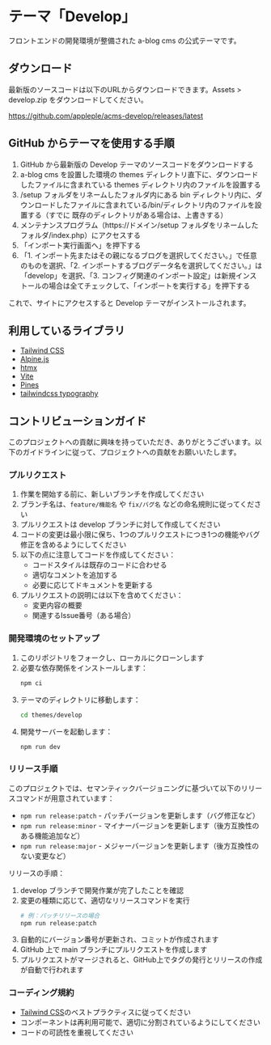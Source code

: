 # テーマ「Develop」

フロントエンドの開発環境が整備された a-blog cms の公式テーマです。

## ダウンロード

最新版のソースコードは以下のURLからダウンロードできます。Assets > develop.zip をダウンロードしてください。

https://github.com/appleple/acms-develop/releases/latest

## GitHub からテーマを使用する手順

1. GitHub から最新版の Develop テーマのソースコードをダウンロードする
2. a-blog cms を設置した環境の themes ディレクトリ直下に、ダウンロードしたファイルに含まれている themes ディレクトリ内のファイルを設置する
3. /setup フォルダをリネームしたフォルダ内にある bin ディレクトリ内に、ダウンロードしたファイルに含まれている/bin/ディレクトリ内のファイルを設置する（すでに 既存のディレクトリがある場合は、上書きする）
4. メンテナンスプログラム（https://ドメイン/setup フォルダをリネームしたフォルダ/index.php）にアクセスする
5. 「インポート実行画面へ」を押下する
6. 「1. インポート先またはその親になるブログを選択してください。」で任意のものを選択、「2. インポートするブログデータ名を選択してください。」は「develop」を選択、「3. コンフィグ関連のインポート設定」は新規インストールの場合は全てチェックして、「インポートを実行する」を押下する

これで、サイトにアクセスすると Develop テーマがインストールされます。

## 利用しているライブラリ

- [Tailwind CSS](https://tailwindcss.com/)
- [Alpine.js](https://alpinejs.dev/)
- [htmx](https://htmx.org/)
- [Vite](https://ja.vitejs.dev/)
- [Pines](https://devdojo.com/pines)
- [tailwindcss typography](https://github.com/tailwindlabs/tailwindcss-typography)

## コントリビューションガイド

このプロジェクトへの貢献に興味を持っていただき、ありがとうございます。以下のガイドラインに従って、プロジェクトへの貢献をお願いいたします。

### プルリクエスト

1. 作業を開始する前に、新しいブランチを作成してください
2. ブランチ名は、`feature/機能名` や `fix/バグ名` などの命名規則に従ってください
3. プルリクエストは develop ブランチに対して作成してください
4. コードの変更は最小限に保ち、1つのプルリクエストにつき1つの機能やバグ修正を含めるようにしてください
5. 以下の点に注意してコードを作成してください：
   - コードスタイルは既存のコードに合わせる
   - 適切なコメントを追加する
   - 必要に応じてドキュメントを更新する
6. プルリクエストの説明には以下を含めてください：
   - 変更内容の概要
   - 関連するIssue番号（ある場合）

### 開発環境のセットアップ

1. このリポジトリをフォークし、ローカルにクローンします
2. 必要な依存関係をインストールします：
   ```bash
   npm ci
   ```
3. テーマのディレクトリに移動します：
   ```bash
   cd themes/develop
   ```
4. 開発サーバーを起動します：
   ```bash
   npm run dev
   ```

### リリース手順

このプロジェクトでは、セマンティックバージョニングに基づいて以下のリリースコマンドが用意されています：

- `npm run release:patch` - パッチバージョンを更新します（バグ修正など）
- `npm run release:minor` - マイナーバージョンを更新します（後方互換性のある機能追加など）
- `npm run release:major` - メジャーバージョンを更新します（後方互換性のない変更など）

リリースの手順：

1. develop ブランチで開発作業が完了したことを確認
2. 変更の種類に応じて、適切なリリースコマンドを実行
   ```bash
   # 例：パッチリリースの場合
   npm run release:patch
   ```
4. 自動的にバージョン番号が更新され、コミットが作成されます
5. GitHub 上で main ブランチにプルリクエストを作成します
6. プルリクエストがマージされると、GitHub上でタグの発行とリリースの作成が自動で行われます

### コーディング規約

- [Tailwind CSS](https://tailwindcss.com/)のベストプラクティスに従ってください
- コンポーネントは再利用可能で、適切に分割されているようにしてください
- コードの可読性を重視してください

